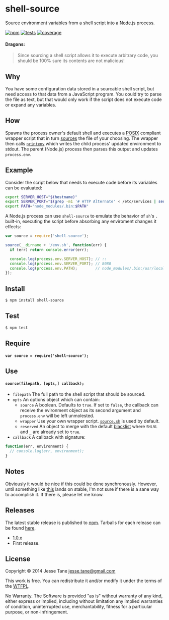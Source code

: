 # shell-source
Source environment variables from a shell script into a [Node.js](http://nodejs.org/) process.

[![npm](http://img.shields.io/npm/v/shell-source.svg?style=flat-square)](http://www.npmjs.org/shell-source)
[![tests](https://img.shields.io/travis/jessetane/shell-source.svg?style=flat-square&branch=master)](https://travis-ci.org/jessetane/shell-source)
[![coverage](https://img.shields.io/coveralls/jessetane/shell-source.svg?style=flat-square&branch=master)](https://coveralls.io/r/jessetane/shell-source)

#### Dragons:
> Since sourcing a shell script allows it to execute arbitrary code, you should be 100% sure its contents are not malicious!

## Why
You have some configuration data stored in a sourcable shell script, but need access to that data from a JavaScript program. You could try to parse the file as text, but that would only work if the script does not execute code or expand any variables.

## How
Spawns the process owner's default shell and executes a [POSIX](http://pubs.opengroup.org/onlinepubs/9699919799/utilities/V3_chap02.html#dot) compliant wrapper script that in turn [sources](http://www.tldp.org/HOWTO/Bash-Prompt-HOWTO/x237.html) the file of your choosing. The wrapper then calls [`printenv`](http://www.tldp.org/LDP/Bash-Beginners-Guide/html/sect_03_02.html) which writes the child process' updated environment to stdout. The parent (Node.js) process then parses this output and updates `process.env`.

## Example
Consider the script below that needs to execute code before its variables can be evaluated:
```bash
export SERVER_HOST="$(hostname)"
export SERVER_PORT="$(grep -m1 '# HTTP Alternate' < /etc/services | sed 's/[^0-9]*\(.*\)\/.*/\1/')"
export PATH="node_modules/.bin:$PATH"
```

A Node.js process can use `shell-source` to emulate the behavior of `sh`'s `.` built-in, executing the script before absorbing any enviroment changes it effects:
```javascript
var source = require('shell-source');

source(__dirname + '/env.sh', function(err) {
  if (err) return console.error(err);

  console.log(process.env.SERVER_HOST); // ::
  console.log(process.env.SERVER_PORT); // 8080
  console.log(process.env.PATH);        // node_modules/.bin:/usr/local/bin
});
```

## Install
```bash
$ npm install shell-source
```

## Test
```bash
$ npm test
```

## Require
#### `var source = require('shell-source');`

## Use
#### `source(filepath, [opts,] callback);`
* `filepath` The full path to the shell script that should be sourced.
* `opts` An options object which can contain:
  * `source` A boolean. Defaults to `true`. If set to `false`, the callback can receive the evironment object as its second argument and `process.env` will be left unmolested.  
  * `wrapper` Use your own wrapper script. [`source.sh`](https://github.com/jessetane/shell-source/blob/master/source.sh) is used by default.
  * `reserved` An object to merge with the default [blacklist](https://github.com/jessetane/shell-source/blob/master/index.js#L5) where `SHLVL` and `_` are already set to `true`.
* `callback` A callback with signature:
```javascript
function(err, environment) {
  // console.log(err, environment);
}
```

## Notes
Obviously it would be nice if this could be done synchronously. However, until something like [this](http://strongloop.com/strongblog/whats-new-in-node-js-v0-12-execsync-a-synchronous-api-for-child-processes) lands on stable, I'm not sure if there is a sane way to accomplish it. If there is, please let me know.

## Releases
The latest stable release is published to [npm](https://www.npmjs.org/package/shell-source). Tarballs for each release can be found [here](https://github.com/jessetane/shell-source/releases).
* [1.0.x](https://github.com/jessetane/shell-source/releases/tag/1.0.1)
 * First release.

## License
Copyright © 2014 Jesse Tane <jesse.tane@gmail.com>

This work is free. You can redistribute it and/or modify it under the
terms of the [WTFPL](http://www.wtfpl.net/txt/copying).

No Warranty. The Software is provided "as is" without warranty of any kind, either express or implied, including without limitation any implied warranties of condition, uninterrupted use, merchantability, fitness for a particular purpose, or non-infringement.
